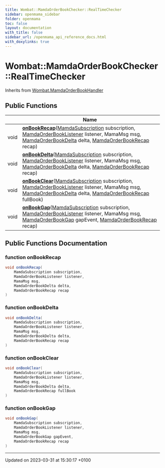 ```yaml
---
title: Wombat::MamdaOrderBookChecker::RealTimeChecker
sidebar: openmama_sidebar
folder: openmama
toc: false
layout: documentation
with_title: false
sidebar_url: /openmama_api_reference_docs.html
with_doxylinks: true
---
```


# Wombat::MamdaOrderBookChecker::RealTimeChecker





Inherits from [Wombat.MamdaOrderBookHandler](interfaceWombat_1_1MamdaOrderBookHandler.html)

## Public Functions

|                | Name           |
| -------------- | -------------- |
| void | **[onBookRecap](classWombat_1_1MamdaOrderBookChecker_1_1RealTimeChecker.html#function-onbookrecap)**([MamdaSubscription](classWombat_1_1MamdaSubscription.html) subscription, [MamdaOrderBookListener](classWombat_1_1MamdaOrderBookListener.html) listener, MamaMsg msg, [MamdaOrderBookDelta](interfaceWombat_1_1MamdaOrderBookDelta.html) delta, [MamdaOrderBookRecap](interfaceWombat_1_1MamdaOrderBookRecap.html) recap) |
| void | **[onBookDelta](classWombat_1_1MamdaOrderBookChecker_1_1RealTimeChecker.html#function-onbookdelta)**([MamdaSubscription](classWombat_1_1MamdaSubscription.html) subscription, [MamdaOrderBookListener](classWombat_1_1MamdaOrderBookListener.html) listener, MamaMsg msg, [MamdaOrderBookDelta](interfaceWombat_1_1MamdaOrderBookDelta.html) delta, [MamdaOrderBookRecap](interfaceWombat_1_1MamdaOrderBookRecap.html) recap) |
| void | **[onBookClear](classWombat_1_1MamdaOrderBookChecker_1_1RealTimeChecker.html#function-onbookclear)**([MamdaSubscription](classWombat_1_1MamdaSubscription.html) subscription, [MamdaOrderBookListener](classWombat_1_1MamdaOrderBookListener.html) listener, MamaMsg msg, [MamdaOrderBookDelta](interfaceWombat_1_1MamdaOrderBookDelta.html) delta, [MamdaOrderBookRecap](interfaceWombat_1_1MamdaOrderBookRecap.html) fullBook) |
| void | **[onBookGap](classWombat_1_1MamdaOrderBookChecker_1_1RealTimeChecker.html#function-onbookgap)**([MamdaSubscription](classWombat_1_1MamdaSubscription.html) subscription, [MamdaOrderBookListener](classWombat_1_1MamdaOrderBookListener.html) listener, MamaMsg msg, [MamdaOrderBookGap](interfaceWombat_1_1MamdaOrderBookGap.html) gapEvent, [MamdaOrderBookRecap](interfaceWombat_1_1MamdaOrderBookRecap.html) recap) |

## Public Functions Documentation

### function onBookRecap

```csharp
void onBookRecap(
    MamdaSubscription subscription,
    MamdaOrderBookListener listener,
    MamaMsg msg,
    MamdaOrderBookDelta delta,
    MamdaOrderBookRecap recap
)
```


### function onBookDelta

```csharp
void onBookDelta(
    MamdaSubscription subscription,
    MamdaOrderBookListener listener,
    MamaMsg msg,
    MamdaOrderBookDelta delta,
    MamdaOrderBookRecap recap
)
```


### function onBookClear

```csharp
void onBookClear(
    MamdaSubscription subscription,
    MamdaOrderBookListener listener,
    MamaMsg msg,
    MamdaOrderBookDelta delta,
    MamdaOrderBookRecap fullBook
)
```


### function onBookGap

```csharp
void onBookGap(
    MamdaSubscription subscription,
    MamdaOrderBookListener listener,
    MamaMsg msg,
    MamdaOrderBookGap gapEvent,
    MamdaOrderBookRecap recap
)
```


-------------------------------

Updated on 2023-03-31 at 15:30:17 +0100